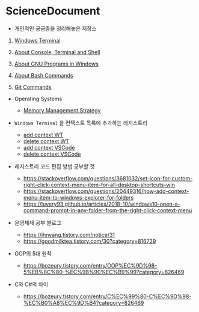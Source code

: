 # ScienceDocument

* 개인적인 궁금증을 정리해놓은 저장소

1. [Windows Terminal](WindowsTerminal.md)
   
2. [About Console, Terminal and Shell](AboutConsole,TerminalandShell.md)
3. [About GNU Programs in Windows](Gnu프로그램비교.md)
4. [About Bash Commands](AboutBashCommands.md)
5. [Git Commands](유용한%20Git%20커맨드.md)

* Operating Systems
  * [Memory Management Strategy](MemoryManagementStrategies.md)


* `Windows Terminal` 을 컨텍스트 목록에 추가하는 레지스트리
  * [add context WT](contextTerminal.reg)
  * [delete context WT](contextTerminalDelete.reg)
  * [add context VSCode](contextVSCode.reg)
  * [delete context VSCode](contextVSCodeDelete.reg)
  
* 레지스트리 코드 편집 방법 공부할 것
  * https://stackoverflow.com/questions/3681032/set-icon-for-custom-right-click-context-menu-item-for-all-desktop-shortcuts-win
  * https://stackoverflow.com/questions/20449316/how-add-context-menu-item-to-windows-explorer-for-folders
  * https://luvery93.github.io/articles/2018-10/windows10-open-a-command-prompt-in-any-folder-from-the-right-click-context-menu

* 운영체제 공부 블로그
  * https://jhnyang.tistory.com/notice/31
  * https://goodmilktea.tistory.com/30?category=816729

* OOP의 5대 원칙
  * https://bozeury.tistory.com/entry/OOP%EC%9D%98-5%EB%8C%80-%EC%9B%90%EC%B9%99?category=826469

* C와 C#의 차이
  * https://bozeury.tistory.com/entry/C%EC%99%80-C%EC%9D%98-%EC%B0%A8%EC%9D%B4?category=826469